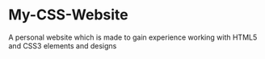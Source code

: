 # My-CSS-Website
A personal website which is made to gain experience working with HTML5 and CSS3 elements and designs

